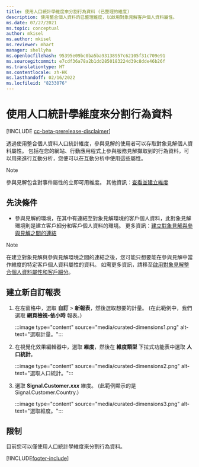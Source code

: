 ```yaml
---
title: 使用人口統計學維度來分割行為資料 (已整理的維度)
description: 使用整合個人資料的已整理維度，以啟用對象見解客戶個人資料屬性。
ms.date: 07/27/2021
ms.topic: conceptual
author: mkisel
ms.author: mkisel
ms.reviewer: mhart
manager: shellyha
ms.openlocfilehash: 95395e09bc0ba5ba93138957c62105f31c709e91
ms.sourcegitcommit: e7cdf36a78a2b1dd2850183224d39c8dde46b26f
ms.translationtype: HT
ms.contentlocale: zh-HK
ms.lasthandoff: 02/16/2022
ms.locfileid: "8233076"
---
```

# <a name="use-demographic-dimensions-for-splitting-behavioral-data"></a>使用人口統計學維度來分割行為資料

[!INCLUDE [cc-beta-prerelease-disclaimer](includes/cc-beta-prerelease-disclaimer.md)]

透過使用整合個人資料人口統計維度，參與見解的使用者可以存取對象見解個人資料屬性。 包括在您的網站、行動應用程式上參與服務見解擷取到的行為資料，可以用來進行互動分析，您便可以在互動分析中使用這些屬性。

>[!NOTE]
> 參與見解包含對事件屬性的立即可用維度。 其他資訊：[查看並建立維度](dimensions.md)

## <a name="prerequisite"></a>先決條件

- 參與見解的環境，在其中有連結至對象見解環境的客戶個人資料，此對象見解環境則是建立客戶細分和客戶個人資料的環境。 更多資訊：[建立對象見解與參與見解之間的連結](integrate-audience-insights-engagement-insights.md)

> [!NOTE]
> 在建立對象見解與參與見解環境之間的連結之後，您可能只想要能在參與見解中當作維度的特定客戶個人資料屬性的資料。 如需更多資訊，請移至[啟用對象見解整合個人資料屬性和客戶細分](integrate-audience-insights-engagement-insights.md#enable-audience-insights-unified-profiles-attributes-and-segments)。

## <a name="create-a-new-custom-report"></a>建立新自訂報表

1. 在左窗格中，選取 **自訂** > **新報表**，然後選取想要的計量。 (在此範例中，我們選取 **網頁檢視-依小時** 報表。)

    :::image type="content" source="media/curated-dimensions1.png" alt-text="選取計量。":::

2. 在視覺化效果編輯器中，選取 **維度**，然後在 **維度類型** 下拉式功能表中選取 **人口統計**。

    :::image type="content" source="media/curated-dimensions2.png" alt-text="選取人口統計。":::

3. 選取 **Signal.Customer.*xxx*** 維度。 (此範例顯示的是 Signal.Customer.Country.)

    :::image type="content" source="media/curated-dimensions3.png" alt-text="選取維度。":::
  
## <a name="limitations"></a>限制

目前您可以僅使用人口統計學維度來分割行為資料。


[!INCLUDE[footer-include](../includes/footer-banner.md)]
